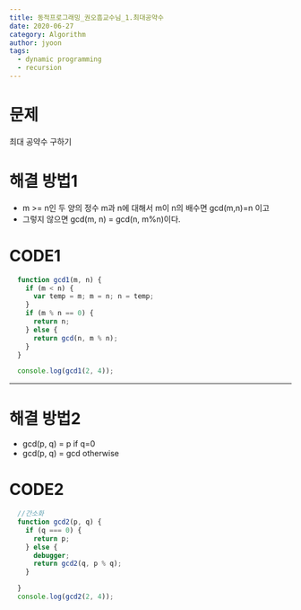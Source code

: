 ```yaml
---
title: 동적프로그래밍_권오흠교수님_1.최대공약수
date: 2020-06-27
category: Algorithm
author: jyoon
tags:
  - dynamic programming
  - recursion
---
```


# 문제
  최대 공약수 구하기 

# 해결 방법1
  * m >= n인 두 양의 정수 m과 n에 대해서 m이 n의 배수면 gcd(m,n)=n 이고  
  * 그렇지 않으면 gcd(m, n) = gcd(n, m%n)이다.

# CODE1
  ``` js
    function gcd1(m, n) {
      if (m < n) {
        var temp = m; m = n; n = temp;
      }
      if (m % n == 0) {
        return n;
      } else {
        return gcd(n, m % n);
      }
    }

    console.log(gcd1(2, 4));
  ```


--- 
# 해결 방법2
* gcd(p, q) = p if q=0
* gcd(p, q) = gcd otherwise

# CODE2
  ```js
    //간소화
    function gcd2(p, q) {
      if (q === 0) {
        return p;
      } else {
        debugger;
        return gcd2(q, p % q);
      }

    }
    console.log(gcd2(2, 4));
  ```
